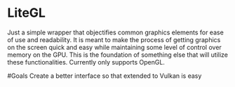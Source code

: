 # LiteGL
Just a simple wrapper that objectifies common graphics elements for ease of use and readability. It is meant to make the process of getting graphics on the screen quick and easy while maintaining some level of control over memory on the GPU.
This is the foundation of something else that will utilize these functionalities.
Currently only supports OpenGL.

#Goals
Create a better interface so that extended to Vulkan is easy
